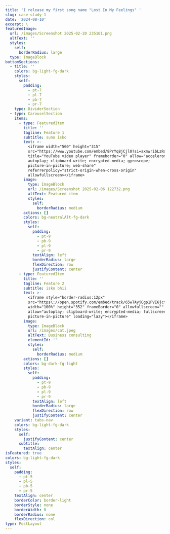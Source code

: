 ```yaml
---
title: 'I release my first song name "Lost In My Feelings" '
slug: case-study-1
date: '2024-08-10'
excerpt: \
featuredImage:
  url: /images/Screenshot 2025-02-20 235101.png
  altText: ''
  styles:
    self:
      borderRadius: large
  type: ImageBlock
bottomSections:
  - title: ''
    colors: bg-light-fg-dark
    styles:
      self:
        padding:
          - pt-7
          - pl-7
          - pb-7
          - pr-7
    type: DividerSection
  - type: CarouselSection
    items:
      - type: FeaturedItem
        title: ''
        tagline: Feature 1
        subtitle: suno isko
        text: >-
          <iframe width="560" height="315"
          src="https://www.youtube.com/embed/8PrYq8jCjl0?si=axmwribLzRqZxwCH"
          title="YouTube video player" frameborder="0" allow="accelerometer;
          autoplay; clipboard-write; encrypted-media; gyroscope;
          picture-in-picture; web-share"
          referrerpolicy="strict-origin-when-cross-origin"
          allowfullscreen></iframe>
        image:
          type: ImageBlock
          url: /images/Screenshot 2025-02-06 122732.png
          altText: Featured item
          styles:
            self:
              borderRadius: medium
        actions: []
        colors: bg-neutralAlt-fg-dark
        styles:
          self:
            padding:
              - pt-9
              - pb-9
              - pl-9
              - pr-9
            textAlign: left
            borderRadius: large
            flexDirection: row
            justifyContent: center
      - type: FeaturedItem
        title: ''
        tagline: Feature 2
        subtitle: isko bhii
        text: >-
          <iframe style="border-radius:12px"
          src="https\://open.spotify.com/embed/track/65wTAyjCgp1PVI6jcfq85m?utm\_source=generator"
          width="100%" height="352" frameBorder="0" allowfullscreen=""
          allow="autoplay; clipboard-write; encrypted-media; fullscreen;
          picture-in-picture" loading="lazy"></iframe>
        image:
          type: ImageBlock
          url: /images/cat.jpeg
          altText: Business consulting
          elementId: ''
          styles:
            self:
              borderRadius: medium
        actions: []
        colors: bg-dark-fg-light
        styles:
          self:
            padding:
              - pt-9
              - pb-9
              - pl-9
              - pr-9
            textAlign: left
            borderRadius: large
            flexDirection: row
            justifyContent: center
    variant: tabs-nav
    colors: bg-light-fg-dark
    styles:
      self:
        justifyContent: center
      subtitle:
        textAlign: center
isFeatured: true
colors: bg-light-fg-dark
styles:
  self:
    padding:
      - pt-5
      - pl-5
      - pb-5
      - pr-5
    textAlign: center
    borderColor: border-light
    borderStyle: none
    borderWidth: 0
    borderRadius: none
    flexDirection: col
type: PostLayout
---
```

